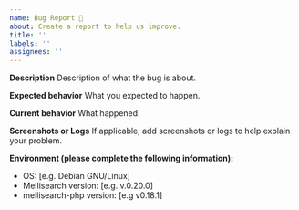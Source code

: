 ```yaml
---
name: Bug Report 🐞
about: Create a report to help us improve.
title: ''
labels: ''
assignees: ''
---
```


<!-- This is not an exhaustive model but a help. No step is mandatory. -->

**Description**
Description of what the bug is about.

**Expected behavior**
What you expected to happen.

**Current behavior**
What happened.

**Screenshots or Logs**
If applicable, add screenshots or logs to help explain your problem.

**Environment (please complete the following information):**
- OS: [e.g. Debian GNU/Linux]
- Meilisearch version: [e.g. v.0.20.0]
- meilisearch-php version: [e.g v0.18.1]
